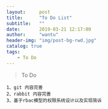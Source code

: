 ```yaml
---
layout:     post
title:      "To Do List"
subtitle:   ""
date:       2019-03-21 12:17:00
author:     "wantu"
header-img: "img/post-bg-rwd.jpg"
catalog: true
tags:
    - To Do
---
```


> To Do
```
1、git 内容完善
2、rabbit 内容完善
3、基于rbac模型的权限系统设计以及实现简诉
```
